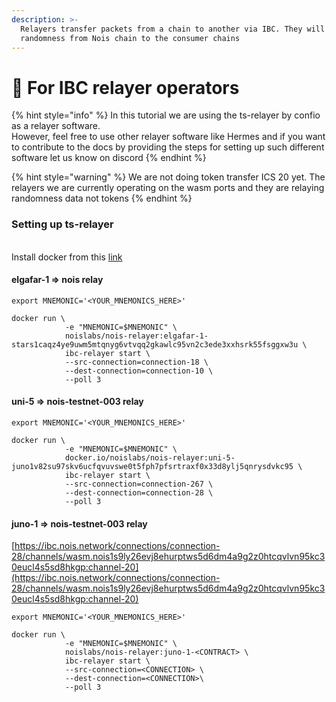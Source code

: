 ```yaml
---
description: >-
  Relayers transfer packets from a chain to another via IBC. They will ship the
  randomness from Nois chain to the consumer chains
---
```


# 🌉 For IBC relayer operators

{% hint style="info" %}
In this tutorial we are using the ts-relayer by confio as a relayer software.\
However, feel free to use other relayer software like Hermes and if you want to contribute to the docs by providing the steps for setting up such different software let us know on discord
{% endhint %}

{% hint style="warning" %}
We are not doing token transfer ICS 20 yet. The relayers we are currently operating on the wasm ports and they are relaying randomness data not tokens
{% endhint %}

### Setting up ts-relayer

\
Install docker from this [link](https://docs.docker.com/engine/install/ubuntu/)

#### &#x20;elgafar-1 => nois relay

```shell
export MNEMONIC='<YOUR_MNEMONICS_HERE>'

docker run \
            -e "MNEMONIC=$MNEMONIC" \
            noislabs/nois-relayer:elgafar-1-stars1caqz4ye9uwm5mtqnyg6vtvqq2gkawlc95vn2c3ede3xxhsrk55fsggxw3u \
            ibc-relayer start \
            --src-connection=connection-18 \
            --dest-connection=connection-10 \
            --poll 3
```

#### uni-5 => nois-testnet-003 relay

```shell
export MNEMONIC='<YOUR_MNEMONICS_HERE>'

docker run \
            -e "MNEMONIC=$MNEMONIC" \
            docker.io/noislabs/nois-relayer:uni-5-juno1v82su97skv6ucfqvuvswe0t5fph7pfsrtraxf0x33d8ylj5qnrysdvkc95 \
            ibc-relayer start \
            --src-connection=connection-267 \
            --dest-connection=connection-28 \
            --poll 3
```

#### &#x20;juno-1 => nois-testnet-003 relay

[https://ibc.nois.network/connections/connection-28/channels/wasm.nois1s9ly26evj8ehurptws5d6dm4a9g2z0htcqvlvn95kc30eucl4s5sd8hkgp:channel-20](https://ibc.nois.network/connections/connection-28/channels/wasm.nois1s9ly26evj8ehurptws5d6dm4a9g2z0htcqvlvn95kc30eucl4s5sd8hkgp:channel-20)

```shell
export MNEMONIC='<YOUR_MNEMONICS_HERE>'

docker run \
            -e "MNEMONIC=$MNEMONIC" \
            noislabs/nois-relayer:juno-1-<CONTRACT> \
            ibc-relayer start \
            --src-connection=<CONNECTION> \
            --dest-connection=<CONNECTION>\
            --poll 3
```
